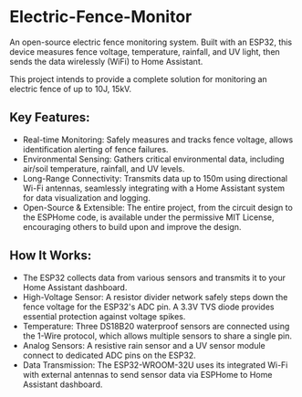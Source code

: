 # Electric-Fence-Monitor
An open-source electric fence monitoring system. Built with an ESP32, this device measures fence voltage, temperature, rainfall, and UV light, then sends the data wirelessly (WiFi) to Home Assistant.

This project intends to provide a complete solution for monitoring an electric fence of up to 10J, 15kV. 

## Key Features:
* Real-time Monitoring: Safely measures and tracks fence voltage, allows identification alerting of fence failures.
* Environmental Sensing: Gathers critical environmental data, including air/soil temperature, rainfall, and UV levels.
* Long-Range Connectivity: Transmits data up to 150m using directional Wi-Fi antennas, seamlessly integrating with a Home Assistant system for data visualization and logging.
* Open-Source & Extensible: The entire project, from the circuit design to the ESPHome code, is available under the permissive MIT License, encouraging others to build upon and improve the design.

## How It Works:
* The ESP32 collects data from various sensors and transmits it to your Home Assistant dashboard.
* High-Voltage Sensor: A resistor divider network safely steps down the fence voltage for the ESP32's ADC pin. A 3.3V TVS diode provides essential protection against voltage spikes.
* Temperature: Three DS18B20 waterproof sensors are connected using the 1-Wire protocol, which allows multiple sensors to share a single pin.
* Analog Sensors: A resistive rain sensor and a UV sensor module connect to dedicated ADC pins on the ESP32.
* Data Transmission: The ESP32-WROOM-32U uses its integrated Wi-Fi with external antennas to send sensor data via ESPHome to Home Assistant dashboard.
